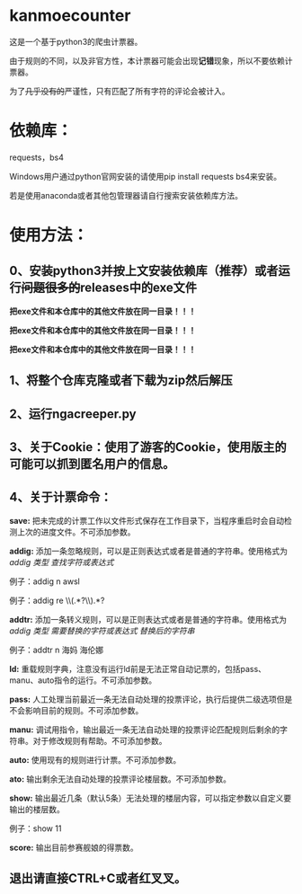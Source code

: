# kanmoecounter

这是一个基于python3的爬虫计票器。

由于规则的不同，以及非官方性，本计票器可能会出现**记错**现象，所以不要依赖计票器。

为了~~几乎没有的~~严谨性，只有匹配了所有字符的评论会被计入。

# 依赖库：

requests，bs4

Windows用户通过python官网安装的请使用pip install requests bs4来安装。

若是使用anaconda或者其他包管理器请自行搜索安装依赖库方法。



# 使用方法：

## 0、安装python3并按上文安装依赖库（推荐）或者运行~~问题很多的~~releases中的exe文件

**把exe文件和本仓库中的其他文件放在同一目录！！！**

**把exe文件和本仓库中的其他文件放在同一目录！！！**

**把exe文件和本仓库中的其他文件放在同一目录！！！**

## 1、将整个仓库克隆或者下载为zip然后解压

## 2、运行ngacreeper.py

## 3、关于Cookie：使用了游客的Cookie，使用版主的可能可以抓到匿名用户的信息。

## 4、关于计票命令：

**save:** 把未完成的计票工作以文件形式保存在工作目录下，当程序重启时会自动检测上次的进度文件。不可添加参数。

**addig:** 添加一条忽略规则，可以是正则表达式或者是普通的字符串。使用格式为 *addig 类型 查找字符或表达式*

例子：addig n awsl

例子：addig re \\\\(.\*?\\\\).\*?

**addtr:** 添加一条转义规则，可以是正则表达式或者是普通的字符串。使用格式为 *addig 类型 需要替换的字符或表达式 替换后的字符串*

例子：addtr n 海妈 海伦娜

**ld:** 重载规则字典，注意没有运行ld前是无法正常自动记票的，包括pass、manu、auto指令的运行。不可添加参数。

**pass:** 人工处理当前最近一条无法自动处理的投票评论，执行后提供二级选项但是不会影响目前的规则。不可添加参数。

**manu:** 调试用指令，输出最近一条无法自动处理的投票评论匹配规则后剩余的字符串。对于修改规则有帮助。不可添加参数。

**auto:** 使用现有的规则进行计票。不可添加参数。

**ato:** 输出剩余无法自动处理的投票评论楼层数。不可添加参数。

**show:** 输出最近几条（默认5条）无法处理的楼层内容，可以指定参数以自定义要输出的楼层数。

例子：show 11

**score:** 输出目前参赛舰娘的得票数。

## 退出请直接CTRL+C或者红叉叉。
